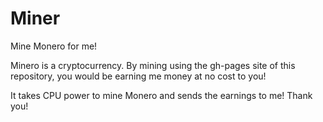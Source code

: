 # Miner
Mine Monero for me!

Minero is a cryptocurrency. By mining using the gh-pages site of this repository, you would be earning me money at no cost to you!

It takes CPU power to mine Monero and sends the earnings to me! Thank you!
